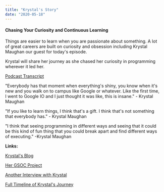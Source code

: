 ```yaml
---
title: "Krystal's Story"
date: "2020-05-18"
---
```


#### **Chasing Your Curiosity and Continuous Learning**

Things are easier to learn when you are passionate about something. A lot of great careers are built on curiosity and obsession including Krystal Maughan our guest for today's episode.

Krystal will share her journey as she chased her curiosity in programming wherever it led her.

[Podcast Transcript](https://corecursive.com/052-krystals-story)

"Everybody has that moment when everything's shiny, you know when it's new and you walk on to campus like Google or whatever. Like the first time, I went to Google IO and I just thought it was like, this is insane." - Krystal Maughan

"If you like to learn things, I think that's a gift. I think that's not something that everybody has." - Krystal Maughan

"I think that seeing programming in different ways and seeing that it could be this kind of fun thing that you could break apart and find different ways of executing." -Krystal Maughan

**Links:**

[Krystal's Blog](https://kammitama5.github.io/)

[Her GSOC Project](https://medium.com/@krystal.maughan/breaking-the-space-time-barrier-with-haskell-time-traveling-and-debugging-in-codeworld-a-google-e87894dd43d7)

[Another Interview with Krystal](https://medium.com/caribbeantechies/4-questions-with-krystal-a-maughan-2fa2ed9ab9fe)

[Full Timeline of Krystal's Journey](https://kammitama5.github.io/Sunday-May-3rd/)
